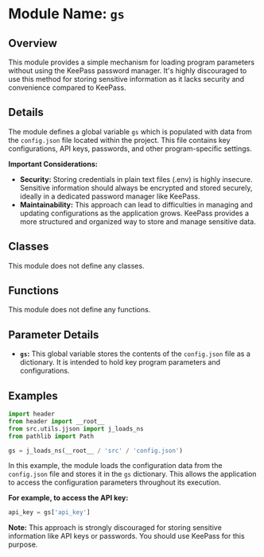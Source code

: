 # Module Name: `gs`

## Overview

This module provides a simple mechanism for loading program parameters without using the KeePass password manager. It's highly discouraged to use this method for storing sensitive information as it lacks security and convenience compared to KeePass.

## Details

The module defines a global variable `gs` which is populated with data from the `config.json` file located within the project. This file contains key configurations, API keys, passwords, and other program-specific settings. 

**Important Considerations:**

- **Security:** Storing credentials in plain text files (.env) is highly insecure. Sensitive information should always be encrypted and stored securely, ideally in a dedicated password manager like KeePass.
- **Maintainability:** This approach can lead to difficulties in managing and updating configurations as the application grows.  KeePass provides a more structured and organized way to store and manage sensitive data.


## Classes

This module does not define any classes.

## Functions

This module does not define any functions.

## Parameter Details

- **`gs`:** This global variable stores the contents of the `config.json` file as a dictionary. It is intended to hold key program parameters and configurations.

## Examples

```python
import header
from header import __root__
from src.utils.jjson import j_loads_ns
from pathlib import Path

gs = j_loads_ns(__root__ / 'src' / 'config.json')
```

In this example, the module loads the configuration data from the `config.json` file and stores it in the `gs` dictionary. This allows the application to access the configuration parameters throughout its execution. 

**For example, to access the API key:**

```python
api_key = gs['api_key']
```

**Note:** This approach is strongly discouraged for storing sensitive information like API keys or passwords. You should use KeePass for this purpose.